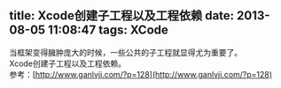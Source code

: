 title: Xcode创建子工程以及工程依赖
date: 2013-08-05 11:08:47
tags: XCode
---

当框架变得臃肿庞大的时候，一些公共的子工程就显得尤为重要了。   
Xcode创建子工程以及工程依赖。   
参考：[http://www.ganlvji.com/?p=128](http://www.ganlvji.com/?p=128)